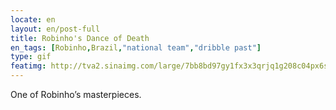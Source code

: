 ```yaml
---
locate: en
layout: en/post-full
title: Robinho's Dance of Death
en_tags: [Robinho,Brazil,"national team","dribble past"]
type: gif
featimg: http://tva2.sinaimg.com/large/7bb8bd97gy1fx3x3qrjq1g208c04px6s.gif
---
```


One of Robinho’s masterpieces.